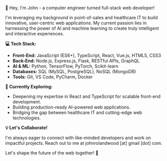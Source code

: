 👋 Hey, I'm John - a computer engineer turned full-stack web developer! 

I'm leveraging my background in point-of-sales and healthcare IT to build innovative, user-centric web applications. My current passion lies in harnessing the power of AI and machine learning to create truly intelligent and interactive experiences.

**💻 Tech Stack:**

* **Front-End:** JavaScript (ES6+), TypeScript, React, Vue.js, HTML5, CSS3
* **Back-End:** Node.js, Express.js, Flask, RESTful APIs, GraphQL
* **AI & ML:** Python, TensorFlow, PyTorch, Scikit-learn
* **Databases:** SQL (MySQL, PostgreSQL), NoSQL (MongoDB)
* **Tools:** Git, VS Code, PyCharm, Docker

**🌱 Currently Exploring:**

* Deepening my expertise in React and TypeScript for scalable front-end development.
* Building production-ready AI-powered web applications.
* Bridging the gap between healthcare IT and cutting-edge web technologies.

**💡 Let's Collaborate!**

I'm always eager to connect with like-minded developers and work on impactful projects. Reach out to me at johnrolandwood [at] gmail [dot] com.

Let's shape the future of the web together! 🚀

